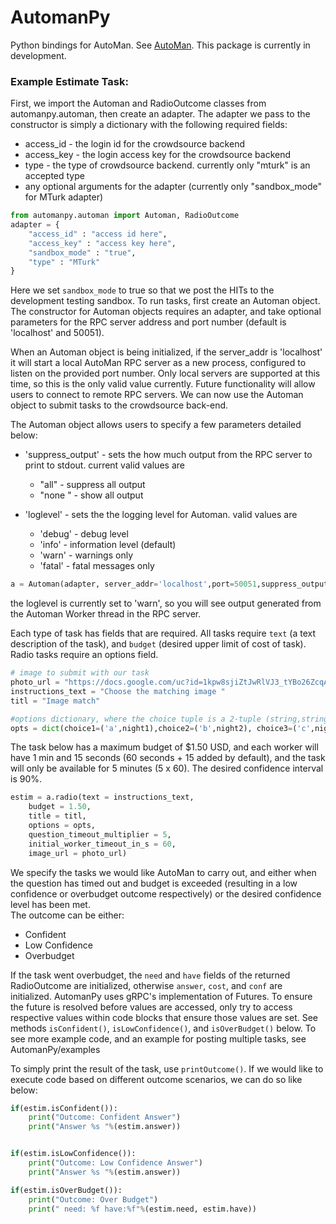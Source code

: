 # AutomanPy
Python bindings for AutoMan. See [AutoMan](https://automan-lang.github.io/). 
This package is currently in development.

### Example Estimate Task:
First, we import the Automan and RadioOutcome classes from automanpy.automan, then create an adapter. The adapter we pass to the constructor is simply a dictionary with the following required fields:
* access_id - the login id for the crowdsource backend
* access_key - the login access key for the crowdsource backend
* type - the type of crowdsource backend. currently only "mturk" is an accepted type
* any optional arguments for the adapter (currently only "sandbox_mode" for MTurk adapter)

```python
from automanpy.automan import Automan, RadioOutcome
adapter = {
	"access_id" : "access id here",
	"access_key" : "access key here",
	"sandbox_mode" : "true",
	"type" : "MTurk"
}

```
Here we set `sandbox_mode` to true so that we post the HITs to the development testing sandbox. To run tasks, first create an Automan object. The constructor for Automan objects requires an adapter, and take optional parameters for the RPC server address and port number (default is 'localhost' and 50051).  


When an Automan object is being initialized, if the server_addr is 'localhost' it will start a local AutoMan RPC server as a new process, configured to listen on the provided port number. Only local servers are supported at this time, so this is the only valid value currently. Future functionality will allow users to connect to remote RPC servers. We can now use the Automan object to submit tasks to the crowdsource back-end.

The Automan object allows users to specify a few parameters detailed below:
* 'suppress_output'	- sets the how much output from the RPC server to print to stdout. current valid values are
	* "all" 	- suppress all output
	* "none "	- show all output 

* 'loglevel' 	- sets the the logging level for Automan. valid values are
	* 'debug'	- debug level 
	* 'info' 	- information level (default)
	* 'warn' 	- warnings only
	* 'fatal'	- fatal messages only

```python
a = Automan(adapter, server_addr='localhost',port=50051,suppress_output="none", loglevel='warn')
```
the loglevel is currently set to 'warn', so you will see output generated from the Automan Worker thread in the RPC server.

Each type of task has fields that are required. All tasks require `text` (a text description of the task), and `budget` (desired upper limit of cost of task). Radio tasks require an options field.
```python
# image to submit with our task
photo_url = "https://docs.google.com/uc?id=1kpw8sjiZtJwRlVJ3_tYBo26ZcqAeVb5c"
instructions_text = "Choose the matching image "
titl = "Image match"

#options dictionary, where the choice tuple is a 2-tuple (string,string), which is (choice, url)
opts = dict(choice1=('a',night1),choice2=('b',night2), choice3=('c',night3),choice4=('d',demo_url))
```

The task below has a maximum budget of $1.50 USD, and each worker will have 1 min and 15 seconds (60 seconds + 15 added by default), and the task will only be available for 5 minutes (5 x 60). The desired confidence interval is 90%.

```python
estim = a.radio(text = instructions_text,
	budget = 1.50,
	title = titl,
	options = opts,
	question_timeout_multiplier = 5,
	initial_worker_timeout_in_s = 60,
	image_url = photo_url)
```

We specify the tasks we would like AutoMan to carry out, and either when the question has timed out and budget is exceeded (resulting in a low confidence or overbudget outcome respectively) or the desired confidence level has been met.  
The outcome can be either:
* Confident 
* Low Confidence 
* Overbudget  

If the task went overbudget, the `need` and `have` fields of the returned RadioOutcome are initialized, otherwise `answer`, `cost`, and `conf` are initialized. AutomanPy uses gRPC's implementation of Futures. To ensure the future is resolved before values are accessed, only try to access respective values within code blocks that ensure those values are set. See methods `isConfident()`, `isLowConfidence()`, and `isOverBudget()` below. To see more example code, and an example for posting multiple tasks, see AutomanPy/examples


To simply print the result of the task, use `printOutcome()`. If we would like to execute code based on different outcome scenarios, we can do so like below:

```python
if(estim.isConfident()):
	print("Outcome: Confident Answer")
	print("Answer %s "%(estim.answer))


if(estim.isLowConfidence()):
	print("Outcome: Low Confidence Answer")
	print("Answer %s "%(estim.answer))

if(estim.isOverBudget()):
	print("Outcome: Over Budget")
	print(" need: %f have:%f"%(estim.need, estim.have))
```
